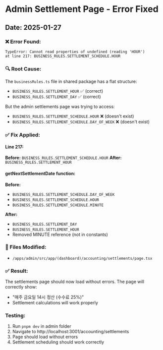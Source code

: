 # Admin Settlement Page - Error Fixed
## Date: 2025-01-27

### ❌ Error Found:
```
TypeError: Cannot read properties of undefined (reading 'HOUR')
at line 217: BUSINESS_RULES.SETTLEMENT_SCHEDULE.HOUR
```

### 🔍 Root Cause:
The `businessRules.ts` file in shared package has a flat structure:
- `BUSINESS_RULES.SETTLEMENT_HOUR` ✅ (correct)
- `BUSINESS_RULES.SETTLEMENT_DAY` ✅ (correct)

But the admin settlements page was trying to access:
- `BUSINESS_RULES.SETTLEMENT_SCHEDULE.HOUR` ❌ (doesn't exist)
- `BUSINESS_RULES.SETTLEMENT_SCHEDULE.DAY_OF_WEEK` ❌ (doesn't exist)

### ✅ Fix Applied:

#### Line 217:
**Before:** `BUSINESS_RULES.SETTLEMENT_SCHEDULE.HOUR`
**After:** `BUSINESS_RULES.SETTLEMENT_HOUR`

#### getNextSettlementDate function:
**Before:** 
- `BUSINESS_RULES.SETTLEMENT_SCHEDULE.DAY_OF_WEEK`
- `BUSINESS_RULES.SETTLEMENT_SCHEDULE.HOUR`
- `BUSINESS_RULES.SETTLEMENT_SCHEDULE.MINUTE`

**After:**
- `BUSINESS_RULES.SETTLEMENT_DAY`
- `BUSINESS_RULES.SETTLEMENT_HOUR`
- Removed MINUTE reference (not in constants)

### 📁 Files Modified:
- `/apps/admin/src/app/(dashboard)/accounting/settlements/page.tsx`

### ✅ Result:
The settlements page should now load without errors. The page will correctly show:
- "매주 금요일 14시 정산 (수수료 25%)"
- Settlement calculations will work properly

### Testing:
1. Run `pnpm dev` in admin folder
2. Navigate to http://localhost:3001/accounting/settlements
3. Page should load without errors
4. Settlement scheduling should work correctly